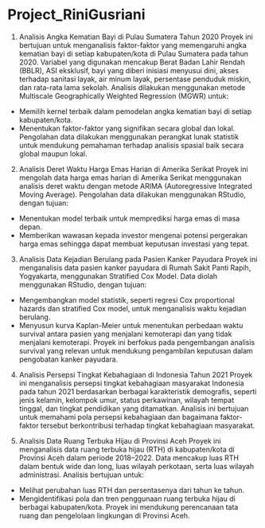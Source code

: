 # Project_RiniGusriani
1. Analisis Angka Kematian Bayi di Pulau Sumatera Tahun 2020
Proyek ini bertujuan untuk menganalisis faktor-faktor yang memengaruhi angka kematian bayi di setiap kabupaten/kota di Pulau Sumatera pada tahun 2020. Variabel yang digunakan mencakup Berat Badan Lahir Rendah (BBLR), ASI eksklusif, bayi yang diberi inisiasi menyusui dini, akses terhadap sanitasi layak, air minum layak, persentase penduduk miskin, dan rata-rata lama sekolah. Analisis dilakukan menggunakan metode Multiscale Geographically Weighted Regression (MGWR) untuk:
- Memilih kernel terbaik dalam pemodelan angka kematian bayi di setiap kabupaten/kota.
- Menentukan faktor-faktor yang signifikan secara global dan lokal. Pengolahan data dilakukan menggunakan perangkat lunak statistik untuk mendukung pemahaman terhadap analisis spasial baik secara global maupun lokal.

2. Analisis Deret Waktu Harga Emas Harian di Amerika Serikat
Proyek ini mengolah data harga emas harian di Amerika Serikat menggunakan analisis deret waktu dengan metode ARIMA (Autoregressive Integrated Moving Average). Pengolahan data dilakukan menggunakan RStudio, dengan tujuan:
- Menentukan model terbaik untuk memprediksi harga emas di masa depan.
- Memberikan wawasan kepada investor mengenai potensi pergerakan harga emas sehingga dapat membuat keputusan investasi yang tepat.

3. Analisis Data Kejadian Berulang pada Pasien Kanker Payudara
Proyek ini menganalisis data pasien kanker payudara di Rumah Sakit Panti Rapih, Yogyakarta, menggunakan Stratified Cox Model. Data diolah menggunakan RStudio, dengan tujuan:
- Mengembangkan model statistik, seperti regresi Cox proportional hazards dan stratified Cox model, untuk menganalisis waktu kejadian berulang.
- Menyusun kurva Kaplan-Meier untuk menentukan perbedaan waktu survival antara pasien yang menjalani kemoterapi dan yang tidak menjalani kemoterapi. Proyek ini berfokus pada pengembangan analisis survival yang relevan untuk mendukung pengambilan keputusan dalam pengobatan kanker payudara.

4. Analisis Persepsi Tingkat Kebahagiaan di Indonesia Tahun 2021
Proyek ini menganalisis persepsi tingkat kebahagiaan masyarakat Indonesia pada tahun 2021 berdasarkan berbagai karakteristik demografis, seperti jenis kelamin, kelompok umur, status perkawinan, wilayah tempat tinggal, dan tingkat pendidikan yang ditamatkan. Analisis ini bertujuan untuk memahami pola persepsi kebahagiaan dan bagaimana faktor-faktor tersebut berkontribusi terhadap tingkat kebahagiaan masyarakat.

5. Analisis Data Ruang Terbuka Hijau di Provinsi Aceh
Proyek ini menganalisis data ruang terbuka hijau (RTH) di kabupaten/kota di Provinsi Aceh dalam periode 2018–2022. Data mencakup luas RTH dalam bentuk wide dan long, luas wilayah perkotaan, serta luas wilayah administrasi. Analisis bertujuan untuk:
- Melihat perubahan luas RTH dan persentasenya dari tahun ke tahun.
- Mengidentifikasi pola dan tren penggunaan ruang terbuka hijau di berbagai kabupaten/kota. Proyek ini mendukung perencanaan tata ruang dan pengelolaan lingkungan di Provinsi Aceh.
